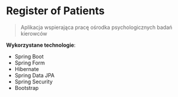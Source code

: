 # Register of Patients

>Aplikacja wspierająca pracę ośrodka psychologicznych badań kierowców


**Wykorzystane technologie**:
- Spring Boot
- Spring Form
- Hibernate
- Spring Data JPA
- Spring Security 
- Bootstrap